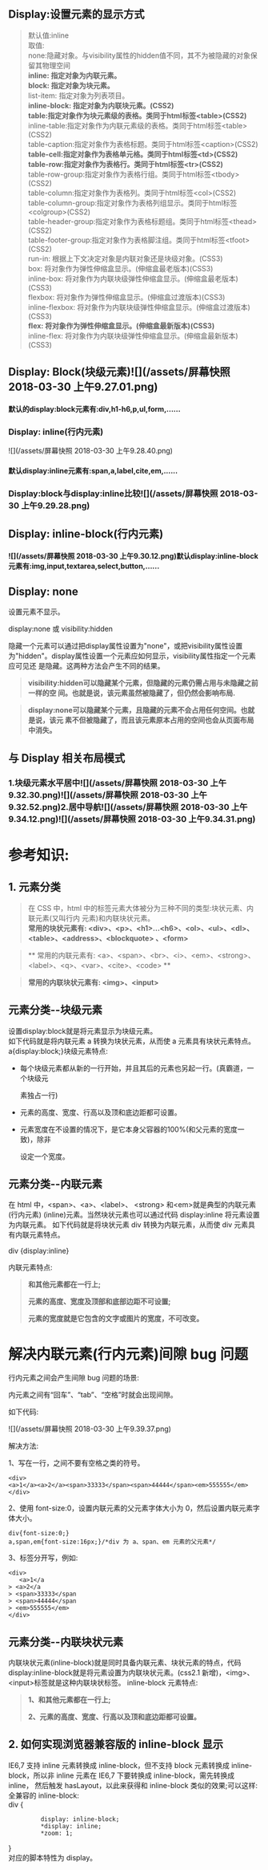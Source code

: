 ## Display:设置元素的显示方式

> 默认值:inline  
> 取值:  
> none:隐藏对象。与visibility属性的hidden值不同，其不为被隐藏的对象保留其物理空间  
> **inline: 指定对象为内联元素。**  
> **block: 指定对象为块元素。**  
> list-item: 指定对象为列表项目。  
> **inline-block: 指定对象为内联块元素。\(CSS2\)**  
> **table:指定对象作为块元素级的表格。类同于html标签&lt;table&gt;\(CSS2\)**  
> inline-table:指定对象作为内联元素级的表格。类同于html标签&lt;table&gt;\(CSS2\)  
> table-caption:指定对象作为表格标题。类同于html标签&lt;caption&gt;\(CSS2\)  
> **table-cell:指定对象作为表格单元格。类同于html标签&lt;td&gt;\(CSS2\)**  
> **table-row:指定对象作为表格行。类同于html标签&lt;tr&gt;\(CSS2\)**  
> table-row-group:指定对象作为表格行组。类同于html标签&lt;tbody&gt;\(CSS2\)  
> table-column:指定对象作为表格列。类同于html标签&lt;col&gt;\(CSS2\)  
> table-column-group:指定对象作为表格列组显示。类同于html标签&lt;colgroup&gt;\(CSS2\)  
> table-header-group:指定对象作为表格标题组。类同于html标签&lt;thead&gt;\(CSS2\)  
> table-footer-group:指定对象作为表格脚注组。类同于html标签&lt;tfoot&gt;\(CSS2\)  
> run-in: 根据上下文决定对象是内联对象还是块级对象。\(CSS3\)  
> box: 将对象作为弹性伸缩盒显示。\(伸缩盒最老版本\)\(CSS3\)  
> inline-box: 将对象作为内联块级弹性伸缩盒显示。\(伸缩盒最老版本\)\(CSS3\)  
> flexbox: 将对象作为弹性伸缩盒显示。\(伸缩盒过渡版本\)\(CSS3\)  
> inline-flexbox: 将对象作为内联块级弹性伸缩盒显示。\(伸缩盒过渡版本\)\(CSS3\)  
> **flex: 将对象作为弹性伸缩盒显示。\(伸缩盒最新版本\)\(CSS3\)**  
> inline-flex: 将对象作为内联块级弹性伸缩盒显示。\(伸缩盒最新版本\)\(CSS3\)

## Display: Block\(块级元素\)![](/assets/屏幕快照 2018-03-30 上午9.27.01.png)

#### 默认的display:block元素有:div,h1-h6,p,ul,form,......



### Display: inline\(行内元素\)

![](/assets/屏幕快照 2018-03-30 上午9.28.40.png)



#### 默认display:inline元素有:span,a,label,cite,em,......

### Display:block与display:inline比较![](/assets/屏幕快照 2018-03-30 上午9.29.28.png)

## Display: inline-block\(行内元素\)

#### ![](/assets/屏幕快照 2018-03-30 上午9.30.12.png)默认display:inline-block元素有:img,input,textarea,select,button,......



## Display: none

设置元素不显示。

display:none 或 visibility:hidden

隐藏一个元素可以通过把display属性设置为"none"，或把visibility属性设置为"hidden"。display属性设置一个元素应如何显示，visibility属性指定一个元素应可见还 是隐藏。这两种方法会产生不同的结果。

> **visibility:hidden可以隐藏某个元素，但隐藏的元素仍需占用与未隐藏之前一样的空 间。也就是说，该元素虽然被隐藏了，但仍然会影响布局.**

> **display:none可以隐藏某个元素，且隐藏的元素不会占用任何空间。也就是说，该元 素不但被隐藏了，而且该元素原本占用的空间也会从页面布局中消失。**



## 与 Display 相关布局模式

### 1.块级元素水平居中![](/assets/屏幕快照 2018-03-30 上午9.32.30.png)![](/assets/屏幕快照 2018-03-30 上午9.32.52.png)2.居中导航![](/assets/屏幕快照 2018-03-30 上午9.34.12.png)![](/assets/屏幕快照 2018-03-30 上午9.34.31.png)

# 参考知识:

## 1. 元素分类

> 在 CSS 中，html 中的标签元素大体被分为三种不同的类型:块状元素、内联元素\(又叫行内 元素\)和内联块状元素。  
>  **常用的块状元素有: &lt;div&gt;、&lt;p&gt;、&lt;h1&gt;...&lt;h6&gt;、&lt;ol&gt;、&lt;ul&gt;、&lt;dl&gt;、&lt;table&gt;、&lt;address&gt;、&lt;blockquote&gt; 、&lt;form&gt;**

> ** 常用的内联元素有: &lt;a&gt;、&lt;span&gt;、&lt;br&gt;、&lt;i&gt;、&lt;em&gt;、&lt;strong&gt;、&lt;label&gt;、&lt;q&gt;、&lt;var&gt;、&lt;cite&gt;、&lt;code&gt; **

> **常用的内联块状元素有: &lt;img&gt;、&lt;input&gt;**

## 元素分类--块级元素

设置display:block就是将元素显示为块级元素。  
 如下代码就是将内联元素 a 转换为块状元素，从而使 a 元素具有块状元素特点。 a{display:block;}块级元素特点:

* 每个块级元素都从新的一行开始，并且其后的元素也另起一行。\(真霸道，一个块级元

  素独占一行\)

* 元素的高度、宽度、行高以及顶和底边距都可设置。

* 元素宽度在不设置的情况下，是它本身父容器的100%\(和父元素的宽度一致\)，除非

  设定一个宽度。

## 元素分类--内联元素

在 html 中，&lt;span&gt;、&lt;a&gt;、&lt;label&gt;、 &lt;strong&gt; 和&lt;em&gt;就是典型的内联元素\(行内元素\) \(inline\)元素。当然块状元素也可以通过代码 display:inline 将元素设置为内联元素。 如下代码就是将块状元素 div 转换为内联元素，从而使 div 元素具有内联元素特点。

div {display:inline}

内联元素特点:

> **和其他元素都在一行上;**
>
> **元素的高度、宽度及顶部和底部边距不可设置;**
>
> **元素的宽度就是它包含的文字或图片的宽度，不可改变。**



# 解决内联元素\(行内元素\)间隙 bug 问题

行内元素之间会产生间隙 bug 问题的场景: 

内元素之间有“回车”、“tab”、“空格”时就会出现间隙。

如下代码:

![](/assets/屏幕快照 2018-03-30 上午9.39.37.png)

解决方法:

1、写在一行，之间不要有空格之类的符号。

```
<div> 
<a>1</a><a>2</a><span>33333</span><span>44444</span><em>555555</em> 
</div>
```

2、使用 font-size:0，设置内联元素的父元素字体大小为 0，然后设置内联元素字体大小。

```
div{font-size:0;}
a,span,em{font-size:16px;}/*div 为 a、span、em 元素的父元素*/
```

3、标签分开写，例如:

```
<div>
   <a>1</a
> <a>2</a
> <span>33333</span
> <span>44444</span
> <em>555555</em>
</div>
```

## 元素分类--内联块状元素

内联块状元素\(inline-block\)就是同时具备内联元素、块状元素的特点，代码display:inline-block就是将元素设置为内联块状元素。\(css2.1 新增\)，&lt;img&gt;、&lt;input&gt;标签就是这种内联块状标签。 inline-block 元素特点:

> **1、和其他元素都在一行上;**
>
> **2、元素的高度、宽度、行高以及顶和底边距都可设置。**

## 2. 如何实现浏览器兼容版的 inline-block 显示

IE6,7 支持 inline 元素转换成 inline-block，但不支持 block 元素转换成 inline-block，所以非 inline 元素在 IE6,7 下要转换成 inline-block，需先转换成 inline， 然后触发 hasLayout，以此来获得和 inline-block 类似的效果;可以这样:  
 全兼容的 inline-block:  
 div {

```
         display: inline-block;
         *display: inline;
         *zoom: 1;

```

}  
 对应的脚本特性为 display。




















